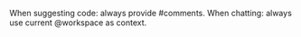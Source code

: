 When suggesting code: always provide #comments.
When chatting: always use current @workspace as context.
